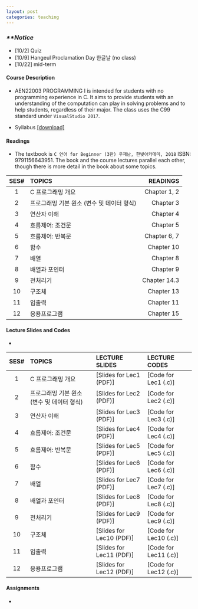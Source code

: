 ```yaml
---
layout: post
categories: teaching
---
```

### **_\**Notice_**
- [10/2] Quiz
- [10/9] Hangeul Proclamation Day 한글날 (no class)
- [10/22] mid-term

#### **Course Description**
- AEN22003 PROGRAMMING I is intended for students with no programming experience in C. It aims to provide students with an understanding of the computation can play in solving problems and to help students, regardless of their major. The class uses the C99 standard under `VisualStudio 2017`.

- Syllabus [[download]][downsyl]


#### **Readings**
- The textbook is `C 언어 for Beginner (3판) 우재남, 한빛아카데미, 2018` ISBN: 9791156643951. The book and the course lectures parallel each other, though there is more detail in the book about some topics. 

|SES# | TOPICS | READINGS |
|:---:|:---|---:|
|1| C 프로그래밍 개요 | Chapter 1, 2 |
|2| 프로그래밍 기본 원소 (변수 및 데이터 형식) | Chapter 3 |
|3| 연산자 이해 | Chapter 4 |
|4| 흐름제어: 조건문 | Chapter 5 |
|5| 흐름제어: 반복문 | Chapter 6, 7 |
|6| 함수 | Chapter 10 |
|7| 배열 | Chapter 8 |
|8| 배열과 포인터 | Chapter 9 |
|9| 전처리기 | Chapter 14.3 |
|10| 구조체 | Chapter 13 |
|11| 입출력 | Chapter 11 |
|12| 응용프로그램 | Chapter 15 |


#### **Lecture Slides and Codes**
- 
|SES# | TOPICS | LECTURE SLIDES | LECTURE CODES |
|:---:|:---|:---|:---| 
|1| C 프로그래밍 개요 | [Slides for Lec1 (PDF)] | [Code for Lec1 (.c)]|
|2| 프로그래밍 기본 원소 (변수 및 데이터 형식) | [Slides for Lec2 (PDF)] | [Code for Lec2 (.c)]|
|3| 연산자 이해 | [Slides for Lec3 (PDF)] | [Code for Lec3 (.c)]|
|4| 흐름제어: 조건문 | [Slides for Lec4 (PDF)] | [Code for Lec4 (.c)]|
|5| 흐름제어: 반복문 | [Slides for Lec5 (PDF)] | [Code for Lec5 (.c)]|
|6| 함수 | [Slides for Lec6 (PDF)] | [Code for Lec6 (.c)]|
|7| 배열 | [Slides for Lec7 (PDF)] | [Code for Lec7 (.c)]|
|8| 배열과 포인터 | [Slides for Lec8 (PDF)] | [Code for Lec8 (.c)]|
|9| 전처리기 | [Slides for Lec9 (PDF)] | [Code for Lec9 (.c)]|
|10| 구조체 | [Slides for Lec10 (PDF)] | [Code for Lec10 (.c)]|
|11| 입출력 | [Slides for Lec11 (PDF)] | [Code for Lec11 (.c)]|
|12| 응용프로그램 | [Slides for Lec12 (PDF)] | [Code for Lec12 (.c)]|

#### **Assignments**
-  

[downsyl]: <http://naver.com>
[jekyll-docs]: http://jekyllrb.com/docs/home
[jekyll-gh]:   https://github.com/jekyll/jekyll
[jekyll-talk]: https://talk.jekyllrb.com/


